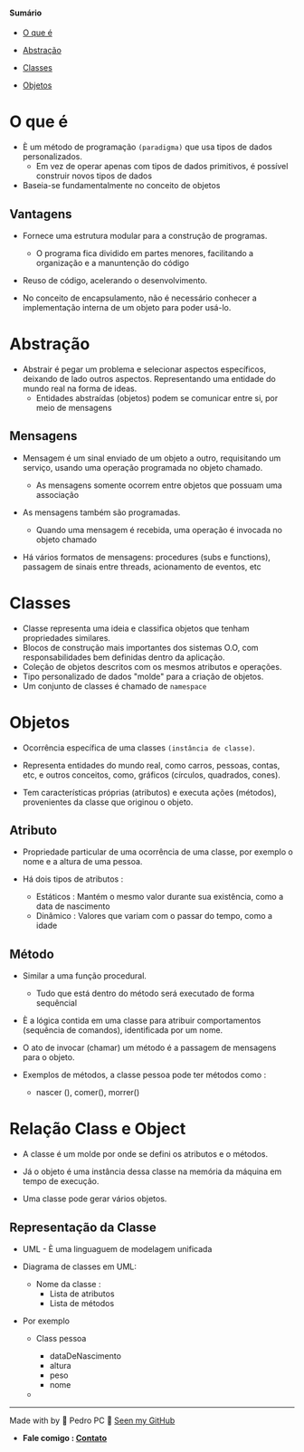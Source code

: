 <h4>Sumário</h4>

* [O que é](#o-que-é)

* [Abstração](#abstração)

* [Classes](#classes)

* [Objetos](#objetos)

# O que é
* È um método de programação `(paradigma)` que usa tipos de dados personalizados.
    * Em vez de operar apenas com tipos de dados primitivos, é possível construir novos tipos de dados
* Baseia-se fundamentalmente no conceito de objetos

## Vantagens
* Fornece uma estrutura modular para a construção de programas.
    * O programa fica dividido em partes menores, facilitando a organização e a manuntenção do código
* Reuso de código, acelerando o desenvolvimento.

* No conceito de encapsulamento, não é necessário conhecer a implementação interna de um objeto para poder usá-lo.

# Abstração
* Abstrair é pegar um problema e selecionar aspectos específicos, deixando de lado outros aspectos. Representando uma entidade do mundo real na forma de ideas.
    * Entidades abstraídas (objetos) podem se comunicar entre si, por meio de mensagens

## Mensagens 
* Mensagem é um sinal enviado de um objeto a outro, requisitando um serviço, usando uma operação programada no objeto chamado.
    * As mensagens somente ocorrem entre objetos que possuam uma associação

* As mensagens também são programadas.
    * Quando uma mensagem é recebida, uma operação é invocada no objeto chamado
* Há vários formatos de mensagens: procedures (subs e functions), passagem de sinais entre threads, acionamento de eventos, etc

# Classes
* Classe representa uma ideia e classifica objetos que tenham propriedades similares.
* Blocos de construção mais importantes dos sistemas O.O, com responsabilidades bem definidas dentro da aplicação.
* Coleção de objetos descritos com os mesmos atributos e operações.
* Tipo personalizado de dados "molde" para a criação de objetos.
* Um conjunto de classes é chamado de `namespace`

# Objetos
* Ocorrência específica de uma classes `(instância de classe)`.

* Representa entidades do mundo real, como carros, pessoas, contas, etc, e outros conceitos, como, gráficos (círculos, quadrados, cones).
* Tem características próprias (atributos) e executa ações (métodos), provenientes da classe que originou o objeto.

## Atributo
* Propriedade particular de uma ocorrência de uma classe, por exemplo o nome e a altura de uma pessoa.

* Há dois tipos de atributos : 
    * Estáticos : Mantém o mesmo valor durante sua existência, como a data de nascimento
    * Dinâmico : Valores que variam com o passar do tempo, como a idade

## Método 
* Similar a uma função procedural.
    * Tudo que está dentro do método será executado de forma sequêncial

* È a lógica contida em uma classe para atribuir comportamentos (sequência de comandos), identificada por um nome.
* O ato de invocar (chamar) um método é a passagem de mensagens para o objeto.
* Exemplos de métodos, a classe pessoa pode ter métodos como :
    * nascer (), comer(), morrer()

# Relação Class e Object
* A classe é um molde por onde se defini os atributos e o métodos.

* Já o objeto é uma instância dessa classe na memória da máquina em tempo de execução.
* Uma classe pode gerar vários objetos.

## Representação da Classe
* UML - È uma linguaguem de modelagem unificada

* Diagrama de classes em UML:
    * Nome da classe :
        * Lista de atributos
        * Lista de métodos

* Por exemplo
    * Class pessoa
        * dataDeNascimento
        * altura
        * peso
        * nome

    * 
---
Made with by 💙 Pedro PC 👋 <a href="https://github.com/pedroliveirahm">Seen my GitHub</a>
* <strong>Fale comigo : <a href="https://bio.link/pedroliveirahm" target="_blank">Contato</a></strong>